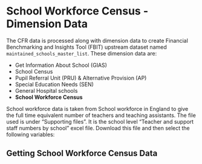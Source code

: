 # School Workforce Census - Dimension Data

The CFR data is processed along with dimension data to create Financial Benchmarking and Insights Tool (FBIT) upstream dataset named `maintained_schools_master_list`. These dimension data are:

- Get Information About School (GIAS)
- School Census
- Pupil Referral Unit (PRU) & Alternative Provision (AP)
- Special Education Needs (SEN)
- General Hospital schools
- **School Workforce Census**

School workforce data is taken from School workforce in England to give the full time equivalent number of teachers and teaching assistants. The file used is under “Supporting files”. It is the school level “Teacher and support staff numbers by school” excel file. Download this file and then select the following variables:

## Getting School Workforce Census Data
